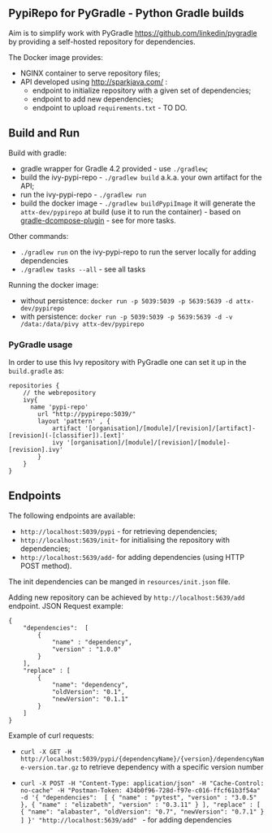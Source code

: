 ## PypiRepo for PyGradle - Python Gradle builds

Aim is to simplify work with PyGradle https://github.com/linkedin/pygradle by providing a self-hosted repository for dependencies.

The Docker image provides:
* NGINX container to serve repository files;
* API developed using http://sparkjava.com/ :
    * endpoint to initialize repository with a given set of dependencies;
    * endpoint to add new dependencies;
    * endpoint to upload `requirements.txt` - TO DO.

## Build and Run

Build with gradle:
* gradle wrapper for Gradle 4.2 provided - use `./gradlew`;
* build the ivy-pypi-repo - `./gradlew build` a.k.a. your own artifact for the API;
* run the ivy-pypi-repo - `./gradlew run`
* build the docker image - `./gradlew buildPypiImage` it will generate the `attx-dev/pypirepo` at build (use it to run the container) -  based on [gradle-dcompose-plugin](https://github.com/chrisgahlert/gradle-dcompose-plugin) - see for more tasks.

Other commands:
* `./gradlew run` on the ivy-pypi-repo to run the server locally for adding dependencies
* `./gradlew tasks --all` - see all tasks

Running the docker image:
* without persistence: `docker run -p 5039:5039 -p 5639:5639 -d attx-dev/pypirepo`
* with persistence: `docker run -p 5039:5039 -p 5639:5639 -d -v /data:/data/pivy attx-dev/pypirepo`

### PyGradle usage

In order to use this Ivy repository with PyGradle one can set it up in the `build.gradle` as:

``` {groovy}
repositories {
    // the webrepository
    ivy{
      name 'pypi-repo'
  		url "http://pypirepo:5039/"
  		layout 'pattern' , {
  			artifact '[organisation]/[module]/[revision]/[artifact]-[revision](-[classifier]).[ext]'
  			ivy '[organisation]/[module]/[revision]/[module]-[revision].ivy'
  		}
    }
}
```

## Endpoints

The following endpoints are available:
* `http://localhost:5039/pypi` - for retrieving dependencies;
* `http://localhost:5639/init`- for initialising the repository with dependencies;
* `http://localhost:5639/add`- for adding dependencies (using HTTP POST method).

The init dependencies can be manged in `resources/init.json` file.

Adding new repository can be achieved by `http://localhost:5639/add` endpoint. JSON Request example:
```{json}
{
	"dependencies":  [
		{
			"name" : "dependency",
			"version" : "1.0.0"
		}
	],
	"replace" : [
		{
			"name": "dependency",
			"oldVersion": "0.1",
			"newVersion": "0.1.1"
		}
	]
}
```
Example of curl requests:

* `curl -X GET -H http://localhost:5039/pypi/{dependencyName}/{version}/dependencyName-version.tar.gz` to retrieve dependency with a specific version number


* `curl -X POST -H "Content-Type: application/json" -H "Cache-Control: no-cache" -H "Postman-Token: 434b0f96-728d-f97e-c016-ffcf61b3f54a" -d '{
	"dependencies":  [
		{
			"name" : "pytest",
			"version" : "3.0.5"
		},
		{
			"name" : "elizabeth",
			"version" : "0.3.11"
		}
	],
	"replace" : [
		{
			"name": "alabaster",
			"oldVersion": "0.7",
			"newVersion": "0.7.1"
		}
	]
}' "http://localhost:5639/add"
` - for adding dependencies
